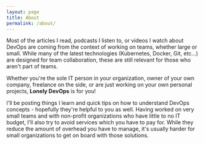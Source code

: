 ```yaml
---
layout: page
title: About
permalink: /about/
---
```


Most of the articles I read, podcasts I listen to, or videos I watch about DevOps are coming from the context of working on teams, whether large or small. While many of the latest technologies (Kubernetes, Docker, Git, etc...) are designed for team collaboration, these are still relevant for those who aren't part of teams.

Whether you're the sole IT person in your organization, owner of your own company, freelance on the side, or are just working on your own personal projects, **Lonely DevOps** is for you!

I'll be posting things I learn and quick tips on how to understand DevOps concepts - hopefully they're helpful to you as well. Having worked on very small teams and with non-profit organizations who have little to no IT budget, I'll also try to avoid services which you have to pay for. While they reduce the amount of overhead you have to manage, it's usually harder for small organizations to get on board with those solutions.

